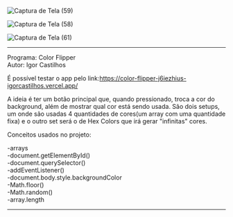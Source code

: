 ![Captura de Tela (59)](https://user-images.githubusercontent.com/101683017/179888225-0a03338f-c375-4914-b0b3-3b7593a96fb9.png)

![Captura de Tela (58)](https://user-images.githubusercontent.com/101683017/179888280-f5bcbaca-9ca6-4f15-87dd-93bc27a54e07.png)

![Captura de Tela (61)](https://user-images.githubusercontent.com/101683017/179888295-dc9df53e-9067-4f7a-80a5-f5edaeb1e669.png)

************************************************************************************************************
Programa: Color Flipper
<br>
Autor: Igor Castilhos
<br>

É possível testar o app pelo link:https://color-flipper-j6iezhius-igorcastilhos.vercel.app/

A ideia é ter um botão principal que, quando pressionado, troca a cor do background, além de mostrar
qual cor está sendo usada. São dois setups, um onde são usadas 4 quantidades de cores(um array com uma 
quantidade fixa) e o outro set será o de Hex Colors que irá gerar "infinitas" cores.

Conceitos usados no projeto:

-arrays<br>
-document.getElementById()<br>
-document.querySelector()<br>
-addEventListener()<br>
-document.body.style.backgroundColor<br>
-Math.floor()<br>
-Math.random()<br>
-array.length
************************************************************************************************************

